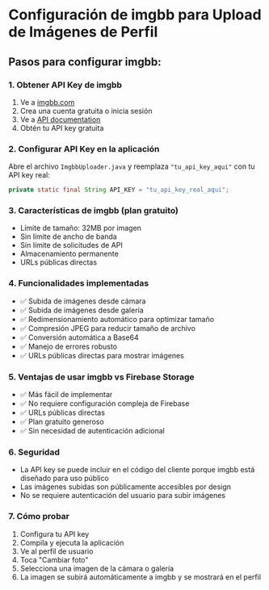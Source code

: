 # Configuración de imgbb para Upload de Imágenes de Perfil

## Pasos para configurar imgbb:

### 1. Obtener API Key de imgbb
1. Ve a [imgbb.com](https://imgbb.com/)
2. Crea una cuenta gratuita o inicia sesión
3. Ve a [API documentation](https://api.imgbb.com/)
4. Obtén tu API key gratuita

### 2. Configurar API Key en la aplicación
Abre el archivo `ImgbbUploader.java` y reemplaza `"tu_api_key_aqui"` con tu API key real:

```java
private static final String API_KEY = "tu_api_key_real_aqui";
```

### 3. Características de imgbb (plan gratuito)
- Límite de tamaño: 32MB por imagen
- Sin límite de ancho de banda
- Sin límite de solicitudes de API
- Almacenamiento permanente
- URLs públicas directas

### 4. Funcionalidades implementadas
- ✅ Subida de imágenes desde cámara
- ✅ Subida de imágenes desde galería
- ✅ Redimensionamiento automático para optimizar tamaño
- ✅ Compresión JPEG para reducir tamaño de archivo
- ✅ Conversión automática a Base64
- ✅ Manejo de errores robusto
- ✅ URLs públicas directas para mostrar imágenes

### 5. Ventajas de usar imgbb vs Firebase Storage
- ✅ Más fácil de implementar
- ✅ No requiere configuración compleja de Firebase
- ✅ URLs públicas directas
- ✅ Plan gratuito generoso
- ✅ Sin necesidad de autenticación adicional

### 6. Seguridad
- La API key se puede incluir en el código del cliente porque imgbb está diseñado para uso público
- Las imágenes subidas son públicamente accesibles por design
- No se requiere autenticación del usuario para subir imágenes

### 7. Cómo probar
1. Configura tu API key
2. Compila y ejecuta la aplicación
3. Ve al perfil de usuario
4. Toca "Cambiar foto"
5. Selecciona una imagen de la cámara o galería
6. La imagen se subirá automáticamente a imgbb y se mostrará en el perfil
